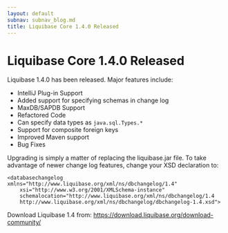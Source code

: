 ```yaml
---
layout: default
subnav: subnav_blog.md
title: Liquibase Core 1.4.0 Released
---
```

# Liquibase Core 1.4.0 Released

Liquibase 1.4.0 has been released. Major features include:

- IntelliJ Plug-in Support
- Added support for specifying schemas in change log
- MaxDB/SAPDB Support
- Refactored Code
- Can specify data types as `java.sql.Types.*`
- Support for composite foreign keys
- Improved Maven support
- Bug Fixes

Upgrading is simply a matter of replacing the liquibase.jar file. To take advantage of newer change log features, change your XSD declaration to:

    <databasechangelog xmlns="http://www.liquibase.org/xml/ns/dbchangelog/1.4"
        xsi="http://www.w3.org/2001/XMLSchema-instance"
        schemalocation="http://www.liquibase.org/xml/ns/dbchangelog/1.4
        http://www.liquibase.org/xml/ns/dbchangelog/dbchangelog-1.4.xsd">

Download Liquibase 1.4 from: <a href="https://download.liquibase.org/download-community/">https://download.liquibase.org/download-community/</a>

